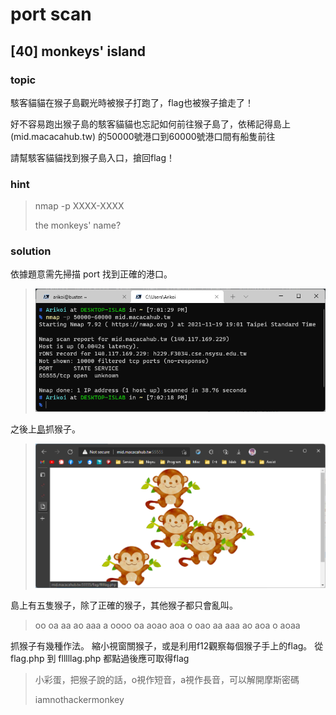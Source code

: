 # port scan

## [40] monkeys' island
### **topic**
駭客貓貓在猴子島觀光時被猴子打跑了，flag也被猴子搶走了！

好不容易跑出猴子島的駭客貓貓也忘記如何前往猴子島了，依稀記得島上 (mid.macacahub.tw) 的50000號港口到60000號港口間有船隻前往

請幫駭客貓貓找到猴子島入口，搶回flag！

### **hint**
> nmap -p XXXX-XXXX
> 
> the monkeys' name?

### **solution**
依據題意需先掃描 port 找到正確的港口。
> ![](../img/port_scan_nmap.png)

之後上[島](mid.macacahub.tw:55555)抓猴子。
> ![](../img/port_scan_monkey.png)

島上有五隻猴子，除了正確的猴子，其他猴子都只會亂叫。
> oo oa aa ao aaa a oooo oa aoao aoa o oao aa aaa ao aoa o aoaa

抓猴子有幾種作法。
縮小視窗關猴子，或是利用f12觀察每個猴子手上的flag。
從 flag.php 到 flllllag.php 都點過後應可取得flag

> 小彩蛋，把猴子說的話，o視作短音，a視作長音，可以解開摩斯密碼
> 
> iamnothackermonkey

